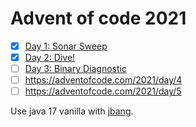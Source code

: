 # Advent of code 2021

- [x] [Day 1: Sonar Sweep](https://adventofcode.com/2021/day/1)
- [x] [Day 2: Dive!](https://adventofcode.com/2021/day/2)
- [ ] [Day 3: Binary Diagnostic](https://adventofcode.com/2021/day/3)
- [ ] https://adventofcode.com/2021/day/4
- [ ] https://adventofcode.com/2021/day/5

Use java 17 vanilla with [jbang](https://www.jbang.dev/).